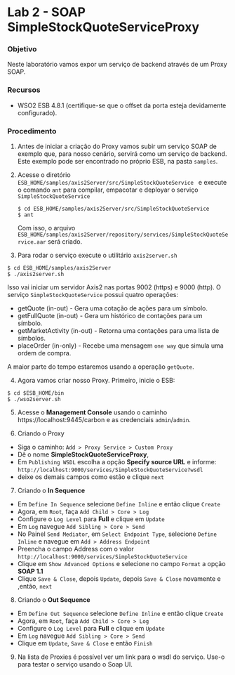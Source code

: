 # Lab 2 - SOAP SimpleStockQuoteServiceProxy

### Objetivo

Neste laboratório vamos expor um serviço de backend através de um Proxy SOAP.

### Recursos

* WSO2 ESB 4.8.1 (certifique-se que o offset da porta esteja devidamente configurado).

### Procedimento

1. Antes de iniciar a criação do Proxy vamos subir um serviço SOAP de exemplo
 que, para nosso cenário, servirá como um serviço de backend. Este exemplo pode
 ser encontrado no próprio ESB, na pasta `samples`.

2. Acesse o diretório `ESB_HOME/samples/axis2Server/src/SimpleStockQuoteService `
e execute o comando `ant` para compilar, empacotar e deployar o serviço
`SimpleStockQuoteService`
   ```shell
   $ cd ESB_HOME/samples/axis2Server/src/SimpleStockQuoteService
   $ ant
   ```
   Com isso, o arquivo
`ESB_HOME/samples/axis2Server/repository/services/SimpleStockQuoteService.aar`
será criado.

3. Para rodar o serviço execute o utilitário `axis2server.sh`

  ```shell
  $ cd ESB_HOME/samples/axis2Server
  $ ./axis2server.sh
  ```
  Isso vai iniciar um servidor Axis2 nas portas 9002 (https) e 9000 (http).
  O serviço `SimpleStockQuoteService` possui quatro operações:
  * getQuote (in-out) - Gera uma cotação de ações para um símbolo.
  * getFullQuote (in-out) - Gera um histórico de contações para um símbolo.
  * getMarketActivity (in-out) - Retorna uma contações para uma lista de símbolos.
  * placeOrder (in-only) - Recebe uma mensagem `one way` que simula uma ordem de
   compra.

  A maior parte do tempo estaremos usando a operação `getQuote`.

4. Agora vamos criar nosso Proxy. Primeiro, inicie o ESB:
  ```shell
  $ cd $ESB_HOME/bin
  $ ./wso2server.sh
  ```
5. Acesse o **Management Console** usando o caminho https://localhost:9445/carbon
 e as credenciais `admin`/`admin`.

6. Criando o Proxy

  * Siga o caminho: `Add > Proxy Service > Custom Proxy`
  * Dê o nome **SimpleStockQuoteServiceProxy**,
  * Em `Publishing WSDL` escolha a opção **Specify source URL** e informe: `http://localhost:9000/services/SimpleStockQuoteService?wsdl`
  * deixe os demais campos como
  estão e clique `next`  

7. Criando o **In Sequence**

  * Em `Define In Sequence` selecione `Define Inline` e então clique `Create`
  * Agora, em `Root`, faça `Add Child > Core > Log`
  * Configure o `Log Level` para **Full** e clique em `Update`
  * Em `Log` navegue  `Add Sibling > Core > Send`
  * No Painel `Send Mediator`, em `Select Endpoint Type`, selecione
  `Define Inline` e navegue em `Add > Address Endpoint`
  * Preencha o campo Address com o valor `http://localhost:9000/services/SimpleStockQuoteService`
  * Clique em `Show Advanced Options` e selecione no campo `Format` a opção
  **SOAP 1.1**
  * Clique `Save & Close`, depois `Update`, depois `Save & Close` novamente e
   ,então, `next`

8. Criando o **Out Sequence**

  * Em `Define Out Sequence` selecione `Define Inline` e então clique `Create`
  * Agora, em `Root`, faça `Add Child > Core > Log`
  * Configure o `Log Level` para **Full** e clique em `Update`
  * Em `Log` navegue  `Add Sibling > Core > Send`
  * Clique em `Update`, `Save & Close` e então `Finish`

9. Na lista de Proxies é possível ver um link para o wsdl do serviço. Use-o para
testar o serviço usando o Soap UI.
